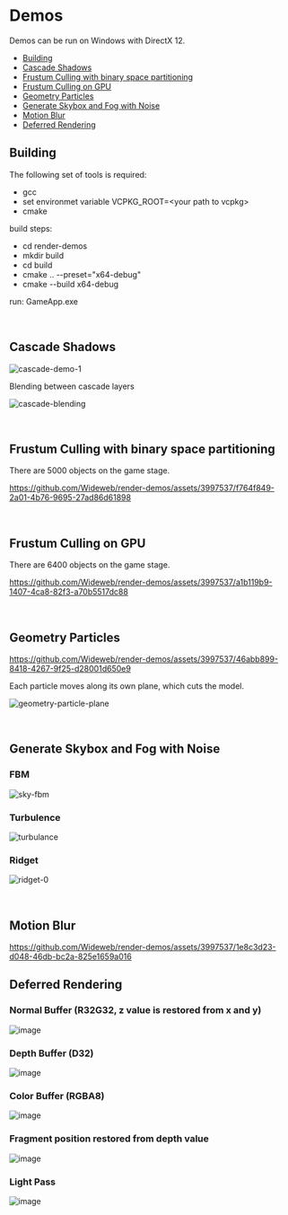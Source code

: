 # Demos

Demos can be run on Windows with DirectX 12.

* [Building](#building)
* [Cascade Shadows](#cascade-shadows)
* [Frustum Culling with binary space partitioning](#frustum-culling-with-binary-space-partitioning)
* [Frustum Culling on GPU](#frustum-culling-on-gpu)
* [Geometry Particles](#geometry-particles)
* [Generate Skybox and Fog with Noise](#generate-skybox-and-fog-with-noise)
* [Motion Blur](#motion-blur)
* [Deferred Rendering](#deferred-rendering)

## Building

The following set of tools is required:
- gcc
- set environmet variable VCPKG_ROOT=\<your path to vcpkg\>
- cmake

build steps:
- cd render-demos
- mkdir build
- cd build
- cmake .. --preset="x64-debug"
- cmake --build x64-debug

run: GameApp.exe

<br>

## Cascade Shadows
![cascade-demo-1](https://github.com/Wideweb/render-demos/assets/3997537/a95becdf-d8a2-461f-a0ec-2727f464c8c6)

Blending between cascade layers

![cascade-blending](https://github.com/Wideweb/render-demos/assets/3997537/93ca9536-2f95-42f4-b3f1-74a86e3302b9)

<br>

## Frustum Culling with binary space partitioning
There are 5000 objects on the game stage.

https://github.com/Wideweb/render-demos/assets/3997537/f764f849-2a01-4b76-9695-27ad86d61898

<br>

## Frustum Culling on GPU

There are 6400 objects on the game stage.

https://github.com/Wideweb/render-demos/assets/3997537/a1b119b9-1407-4ca8-82f3-a70b5517dc88

<br>

## Geometry Particles

https://github.com/Wideweb/render-demos/assets/3997537/46abb899-8418-4267-9f25-d28001d650e9

Each particle moves along its own plane, which cuts the model.

![geometry-particle-plane](https://github.com/Wideweb/render-demos/assets/3997537/86d27f52-702d-467e-b62d-be66e6fc68db)

<br>

## Generate Skybox and Fog with Noise

### FBM
![sky-fbm](https://github.com/Wideweb/render-demos/assets/3997537/eda231d8-0cf2-4735-847a-06b6f08e3ea8)

### Turbulence
![turbulance](https://github.com/Wideweb/render-demos/assets/3997537/60b1de52-fa2a-435b-983c-3e23a8052ed1)


### Ridget
![ridget-0](https://github.com/Wideweb/render-demos/assets/3997537/da9da515-a3f6-42af-a79f-48ccba3d7f9d)

<br>

## Motion Blur

https://github.com/Wideweb/render-demos/assets/3997537/1e8c3d23-d048-46db-bc2a-825e1659a016

## Deferred Rendering

### Normal Buffer (R32G32, z value is restored from x and y)
![image](https://github.com/Wideweb/render-demos/assets/3997537/93057b08-3b71-48b1-a53c-70259f76920c)

### Depth Buffer (D32)
![image](https://github.com/Wideweb/render-demos/assets/3997537/de80d05a-889b-4563-a29a-5c39fc954f58)

### Color Buffer (RGBA8)
![image](https://github.com/Wideweb/render-demos/assets/3997537/0fde15c9-d659-4c2d-84db-0f270ddc50df)

### Fragment position restored from depth value
![image](https://github.com/Wideweb/render-demos/assets/3997537/9e85d0db-a03d-40c9-9528-819204e41f3a)

### Light Pass
![image](https://github.com/Wideweb/render-demos/assets/3997537/4636dc10-3795-4c08-a932-0738366b6137)


